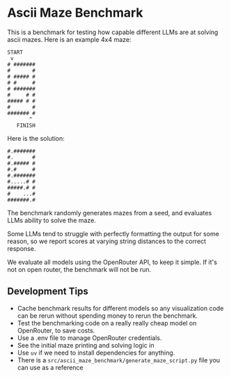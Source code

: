 # Ascii Maze Benchmark

This is a benchmark for testing how capable different LLMs are at solving ascii mazes.
Here is an example 4x4 maze:

```
START
 v
# #######
#       #
# ##### #
# #     #
# #######
#     # #
##### # #
#       #
####### #
       ^
   FINISH
```

Here is the solution:

```
#.#######
#.      #
#.##### #
#.#     #
#.#######
#.....# #
#####.# #
#    ...#
#######.#
```

The benchmark randomly generates mazes from a seed, and evaluates LLMs ability to solve the maze.

Some LLMs tend to struggle with perfectly formatting the output for some reason, so we report scores at varying string distances to the correct response.

We evaluate all models using the OpenRouter API, to keep it simple. If it's not on open router, the benchmark will not be run.

## Development Tips

- Cache benchmark results for different models so any visualization code can be rerun without spending money to rerun the benchmark.
- Test the benchmarking code on a really really cheap model on OpenRouter, to save costs.
- Use a .env file to manage OpenRouter credentials.
- See the initial maze printing and solving logic in
- Use `uv` if we need to install dependencies for anything.
- There is a `src/ascii_maze_benchmark/generate_maze_script.py` file you can use as a reference
